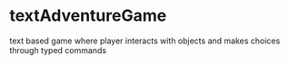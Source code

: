 # textAdventureGame
text based game where player interacts with objects and makes choices through typed commands
